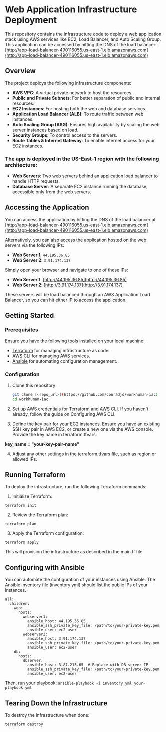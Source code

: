 # Web Application Infrastructure Deployment

This repository contains the infrastructure code to deploy a web application stack using AWS services like EC2, Load Balancer, and Auto Scaling Group. This application can be accessed by hitting the DNS of the load balancer: [http://app-load-balancer-490116055.us-east-1.elb.amazonaws.com](http://app-load-balancer-490116055.us-east-1.elb.amazonaws.com)

## Overview

The project deploys the following infrastructure components:

- **AWS VPC**: A virtual private network to host the resources.
- **Public and Private Subnets**: For better separation of public and internal resources.
- **EC2 Instances**: For hosting both the web and database services.
- **Application Load Balancer (ALB)**: To route traffic between web instances.
- **Auto Scaling Group (ASG)**: Ensures high availability by scaling the web server instances based on load.
- **Security Groups**: To control access to the servers.
- **Route Tables & Internet Gateway**: To enable internet access for your EC2 instances.

### The app is deployed in the **US-East-1** region with the following architecture:

- **Web Servers**: Two web servers behind an application load balancer to handle HTTP requests.
- **Database Server**: A separate EC2 instance running the database, accessible only from the web servers.

## Accessing the Application

You can access the application by hitting the DNS of the load balancer at [http://app-load-balancer-490116055.us-east-1.elb.amazonaws.com](http://app-load-balancer-490116055.us-east-1.elb.amazonaws.com)

Alternatively, you can also access the application hosted on the web servers via the following IPs:

- **Web Server 1**: `44.195.36.85`
- **Web Server 2**: `3.91.174.137`

Simply open your browser and navigate to one of these IPs:

- **Web Server 1**: [http://44.195.36.85](http://44.195.36.85)
- **Web Server 2**: [http://3.91.174.137](http://3.91.174.137)

These servers will be load balanced through an AWS Application Load Balancer, so you can hit either IP to access the application.

## Getting Started

### Prerequisites

Ensure you have the following tools installed on your local machine:

- [Terraform](https://www.terraform.io/downloads.html) for managing infrastructure as code.
- [AWS CLI](https://aws.amazon.com/cli/) for managing AWS services.
- [Ansible](https://www.ansible.com/) for automating configuration management.

### Configuration

1. Clone this repository:

   ```bash
   git clone [<repo_url>](https://github.com/conradjd/workhuman-iac)
   cd workhuman-iac

2. Set up AWS credentials for Terraform and AWS CLI. If you haven't already, follow the guide on Configuring AWS CLI.

3. Define the key pair for your EC2 instances. Ensure you have an existing SSH key pair in AWS EC2, or create a new one via the AWS console. Provide the key name in terraform.tfvars:

**key_name = "your-key-pair-name"**

4. Adjust any other settings in the terraform.tfvars file, such as region or allowed IPs.


## Running Terraform

To deploy the infrastructure, run the following Terraform commands:

1. Initialize Terraform:

``terraform init``

2. Review the Terraform plan:

``terraform plan``

3. Apply the Terraform configuration:

``terraform apply``

This will provision the infrastructure as described in the main.tf file.


## Configuring with Ansible

You can automate the configuration of your instances using Ansible. The Ansible inventory file (inventory.yml) should list the public IPs of your instances.

```
all:
  children:
    web:
      hosts:
        webserver1:
          ansible_host: 44.195.36.85
          ansible_ssh_private_key_file: /path/to/your-private-key.pem
          ansible_user: ec2-user
        webserver2:
          ansible_host: 3.91.174.137
          ansible_ssh_private_key_file: /path/to/your-private-key.pem
          ansible_user: ec2-user
    db:
      hosts:
        dbserver:
          ansible_host: 3.87.215.65  # Replace with DB server IP
          ansible_ssh_private_key_file: /path/to/your-private-key.pem
          ansible_user: ec2-user
```

Then, run your playbook:
``` ansible-playbook -i inventory.yml your-playbook.yml ```

## Tearing Down the Infrastructure

To destroy the infrastructure when done:

``` terraform destroy ```
